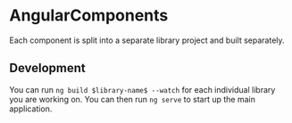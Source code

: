 # AngularComponents

Each component is split into a separate library project and built separately.

## Development

You can run `ng build $library-name$ --watch` for each individual library you are working on.
You can then run `ng serve` to start up the main application.
